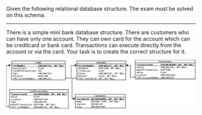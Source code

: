Given the following relational database structure. The exam must be solved on this schema.

----------

There is a simple mini bank database structure.
There are customers who can have only one account.
They can own card for the account which can be creditcard or bank card.
Transactions can execute directly from the account or via the card.
Your task is to create the correct structure for it.

![](description/SimpleBankSystem.png)
